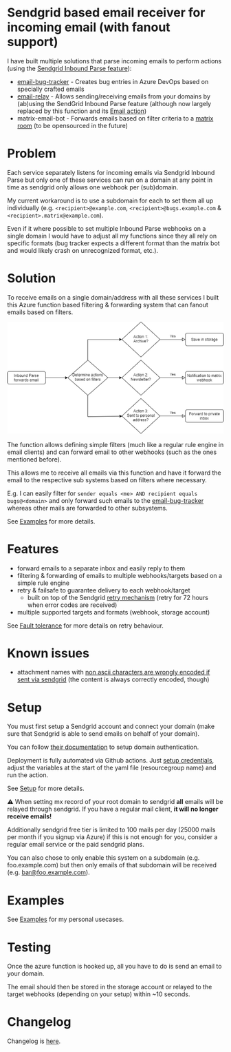 # Sendgrid based email receiver for incoming email (with fanout support)

I have built multiple solutions that parse incoming emails to perform actions (using the [Sendgrid Inbound Parse feature](https://sendgrid.com/docs/for-developers/parsing-email/inbound-email/)):

- [email-bug-tracker](https://github.com/MarcStan/email-bug-tracker) - Creates bug entries in Azure DevOps based on specially crafted emails
- [email-relay](https://github.com/MarcStan/email-relay) - Allows sending/receiving emails from your domains by (ab)using the SendGrid Inbound Parse feature (although now largely replaced by this function and its [Email action](docs/Supported%20actions.md#Email))
- matrix-email-bot - Forwards emails based on filter criteria to a [matrix room](https://matrix.org/try-now/) (to be opensourced in the future)

# Problem

Each service separately listens for incoming emails via Sendgrid Inbound Parse but only one of these services can run on a domain at any point in time as sendgrid only allows one webhook per (sub)domain.

My current workaround is to use a subdomain for each to set them all up individually (e.g. `<recipient>@example.com`, `<recipient>@bugs.example.com` & `<recipient>.matrix@example.com`).

Even if it where possible to set multiple Inbound Parse webhooks on a single domain I would have to adjust all my functions since they all rely on specific formats (bug tracker expects a different format than the matrix bot and would likely crash on unrecognized format, etc.).

# Solution

To receive emails on a single domain/address with all these services I built this Azure function based filtering & forwarding system that can fanout emails based on filters.

![fanout diagram](docs/email-fanout.png)

The function allows defining simple filters (much like a regular rule engine in email clients) and can forward email to other webhooks (such as the ones mentioned before).

This allows me to receive all emails via this function and have it forward the email to the respective sub systems based on filters where necessary.

E.g. I can easily filter for `sender equals <me> AND recipient equals bugs@<domain>` and only forward such emails to the [email-bug-tracker](https://github.com/MarcStan/email-bug-tracker) whereas other mails are forwarded to other subsystems.

See [Examples](docs/Examples.md) for more details.

# Features

* forward emails to a separate inbox and easily reply to them
* filtering & forwarding of emails to multiple webhooks/targets based on a simple rule engine
* retry & failsafe to guarantee delivery to each webhook/target
  * built on top of the Sendgrid [retry mechanism](https://sendgrid.com/docs/API_Reference/SMTP_API/errors_and_troubleshooting.html) (retry for 72 hours when error codes are received)
* multiple supported targets and formats (webhook, storage account)

See [Fault tolerance](docs/Fault%20tolerance.md) for more details on retry behaviour.

# Known issues

* attachment names with [non ascii characters are wrongly encoded if sent via sendgrid](https://github.com/sendgrid/sendgrid-go/issues/362) (the content is always correctly encoded, though)

# Setup

You must first setup a Sendgrid account and connect your domain (make sure that Sendgrid is able to send emails on behalf of your domain).

You can follow [their documentation](https://sendgrid.com/docs/ui/account-and-settings/how-to-set-up-domain-authentication/) to setup domain authentication.

Deployment is fully automated via Github actions. Just [setup credentials](https://github.com/marketplace/actions/azure-login#configure-azure-credentials), adjust the variables at the start of the yaml file (resourcegroup name) and run the action.

See [Setup](docs/Setup.md) for more details.

:warning: When setting mx record of your root domain to sendgrid **all** emails will be relayed through sendgrid. If you have a regular mail client, **it will no longer receive emails!**

Additionally sendgrid free tier is limited to 100 mails per day (25000 mails per month if you signup via Azure) if this is not enough for you, consider a regular email service or the paid sendgrid plans.

You can also chose to only enable this system on a subdomain (e.g. foo.example.com) but then only emails of that subdomain will be received (e.g. bar@foo.example.com).

# Examples

See [Examples](docs/Examples.md) for my personal usecases.

# Testing

Once the azure function is hooked up, all you have to do is send an email to your domain.

The email should then be stored in the storage account or relayed to the target webhooks (depending on your setup) within ~10 seconds.

# Changelog

Changelog is [here](docs/Changelog.md).
